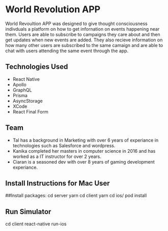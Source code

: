 # World Revolution APP
World Revoultion APP was designed to give thought consciousness indivduals a platform on how to get infornation on events happening near them.
Users are able to subscribe to campaigns they care about and then get updates when new events are added. They also recieve information on how many other users are subscribed to the same camaign and are able to chat with users attending the same event through the app.


## Technologies Used
- React Native
- Apollo
- GraphQL
- Prisma
- AsyncStorage
- XCode
- React Final Form


## Team
- Tal has a background in Marketing with over 6 years of experiance in technologies such as Salesforce and wordpress.
- Kanika completed her masters in computer science in 2016 and has worked as a IT instructor for over 2 years.
- Ciaran is a seasoned dev with over 8 years of gaming development experiance.

## Install Instructions for Mac User

##Install packages:
cd server
yarn
cd client
yarn
cd ios/
pod install

## Run Simulator
cd client
react-native run-ios
